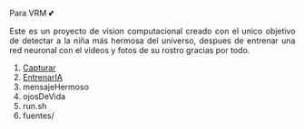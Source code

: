 Para VRM 💕
<p align = "justify" > 
Este es un proyecto de vision computacional creado con el unico objetivo de detectar a la niña
más hermosa del universo, despues de entrenar una red neuronal con el videos y fotos de su rostro
gracias por todo. 
</p> 



<ol> 
	<li><a href="https://github.com/JosepHyv/Regalo-Aniversario/blob/master/capturar.py" title = "Captura el rostro de la niña más hermosa del mundo">Capturar</a></li>
	<li><a href="https://github.com/JosepHyv/Regalo-Aniversario/blob/master/entrenarIA.py" title ="Entrena la IA con la data del capturador"> EntrenarIA </a></li>
	<li>mensajeHermoso</li>
	<li>ojosDeVida</li>
	<li>run.sh</li>
	<li>fuentes/</li>

</ol> 
